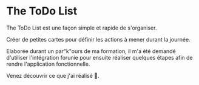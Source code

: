 # The ToDo List

The ToDo List est une façon simple et rapide de s'organiser.

Créer de petites cartes pour définir les actions à mener durant la journée.

Elaborée durant un par"k"ours de ma formation, il m'a été demandé d'utiliser l'intégration forunie pour ensuite réaliser quelques étapes afin de rendre l'application fonctionnelle.

Venez découvrir ce que j'ai réalisé 🚀.
